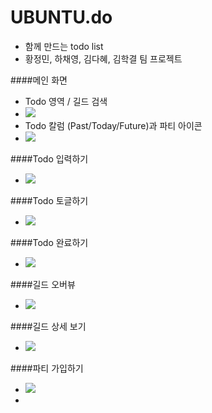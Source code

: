 # UBUNTU.do
- 함께 만드는 todo list
- 황정민, 하채영, 김다혜, 김학결 팀 프로젝트

####메인 화면
- Todo 영역 / 길드 검색
- ![](http://i.imgur.com/72OnbwS.png)
- Todo 칼럼 (Past/Today/Future)과 파티 아이콘
- ![](http://i.imgur.com/2htYa94.png)


####Todo 입력하기
- ![](http://i.imgur.com/H1kZL0G.png)


####Todo 토글하기
- ![](http://i.imgur.com/d28WgL1.png)


####Todo 완료하기
- ![](http://i.imgur.com/46zK3BZ.png)


####길드 오버뷰
- ![](http://i.imgur.com/4zzTSjg.png)


####길드 상세 보기
- ![](http://i.imgur.com/eseG8jJ.png)


####파티 가입하기
- ![](http://i.imgur.com/xSs1w35.png)
- 
